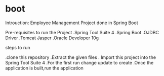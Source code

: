 # boot

Introuction:
Employee Management Project done in Spring Boot


Pre-requisites to run the Project
.Spring Tool Suite 4
.Spring Boot
.OJDBC Driver
.Tomcat Jasper
.Oracle Developer 10g

steps to run

.clone this repository
.Extract the given files
. Import this project into the Spring Tool Suite 4
.For the first run change update to create
.Once the application is built,run the application

